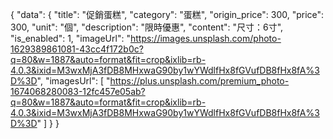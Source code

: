 <!-- 要記得填token -->
{
  "data": {
    "title": "促銷蛋糕",
    "category": "蛋糕",
    "origin_price": 300,
    "price": 300,
    "unit": "個",
    "description": "限時優惠",
    "content": "尺寸：6寸",
    "is_enabled": 1,
    "imageUrl": "https://images.unsplash.com/photo-1629389861081-43cc4f172b0c?q=80&w=1887&auto=format&fit=crop&ixlib=rb-4.0.3&ixid=M3wxMjA3fDB8MHxwaG90by1wYWdlfHx8fGVufDB8fHx8fA%3D%3D",
    "imagesUrl": [
      "https://plus.unsplash.com/premium_photo-1674068280083-12fc457e05ab?q=80&w=1887&auto=format&fit=crop&ixlib=rb-4.0.3&ixid=M3wxMjA3fDB8MHxwaG90by1wYWdlfHx8fGVufDB8fHx8fA%3D%3D"
    ]
  }
}